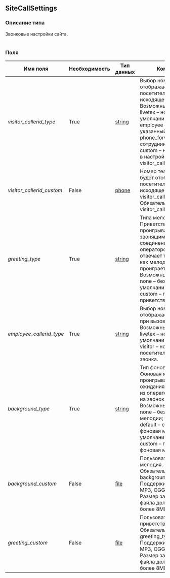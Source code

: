 
## SiteCallSettings

### Описание типа
Звонковые настройки сайта.<br/><br/>
### Поля

| Имя поля | Необходимость | Тип данных | Комментарий |
|---|---|---|---|
|*visitor_callerid_type*|True|[string](/types/string)|Выбор номера телефона, отображаемого посетителю при исходящем звонке.<br/>Возможные значения:<br/>livetex – номер LiveTex (по умолчанию);<br/>employee – номер, указанный в поле phone_forward_number сотрудника.<br/>custom – номер, указанный в настройке visitor_callerid_custom.<br/>|
|*visitor_callerid_custom*|False|[phone](/types/phone)|Номер телефона, который будет отображаться посетителю при исходящем звонке при visitor_callerid_type=custom.<br/>Обязательно, если visitor_callerid_type=custom.<br/>|
|*greeting_type*|True|[string](/types/string)|Типа мелодии приветствия.<br/>Приветствие проигрывается всем звонящим, перед соединением с оператором. Оператор отвечает только после того как мелодия полностью проиграется.<br/>Возможные значения:<br/>none – без приветствия (по умолчанию);<br/>custom – пользовательское приветствие.<br/>|
|*employee_callerid_type*|True|[string](/types/string)|Выбор номера телефона, отображаемого оператору при вызове X-widget.<br/>Возможные значения:<br/>livetex – номер LiveTex (по умолчанию);<br/>visitor – номер, указанный посетителем при заказе звонка.<br/>|
|*background_type*|True|[string](/types/string)|Тип фоновой мелодии.<br/>Фоновая мелодия проигрывается во время ожидания, пока кто-нибудь из операторов не ответит на звонок.<br/>Возможные значения:<br/>none – без фоновой мелодии;<br/>default – стандартная фоновая мелодия  (по умолчанию);<br/>custom – пользовательская фоновая мелодия.<br/>|
|*background_custom*|False|[file](/types/file)|Пользовательская фоновая мелодия.<br/>Обязательно, если background_type=custom.<br/>Поддерживаются форматы MP3, OGG.<br/>Размер загружаемого файла должен быть не более 8МB.<br/>|
|*greeting_custom*|False|[file](/types/file)|Пользовательское приветствие.<br/>Обязательно, если greeting_type = custom.<br/>Поддерживаются форматы MP3, OGG.<br/>Размер загружаемого файла должен быть не более 8МB.<br/>|

